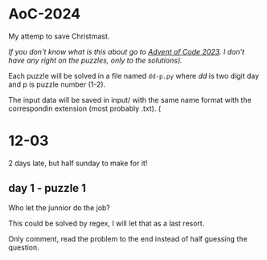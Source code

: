 # AoC-2024
My attemp to save Christmast.

*If you don't know what is this about go to [Advent of Code 2023](https://adventofcode.com/2023/).
I don't have any right on the puzzles, only to the solutions).*

Each puzzle will be solved in a file named ``dd-p.py`` where *dd* is two digit day and
p is puzzle number (1-2).

The input data will be saved in input/ with the same name format with the correspondin extension (most probably .txt).
(

# 12-03
2 days late, but half sunday to make for it!

## day 1 - puzzle 1

Who let the junnior do the job?

This could be solved by regex, I will let that as a last resort.

Only comment, read the problem to the end instead of half guessing the question.

